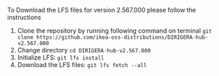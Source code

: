 To Download the LFS files for version 2.567.000 please follow the instructions

1. Clone the repository by running following command on terminal `git clone https://github.com/ikea-oss-distributions/DIRIGERA-hub-v2.567.000`
2. Change directory `cd DIRIGERA-hub-v2.567.000`
3. Initialize LFS: `git lfs install`
4. Download the LFS files: `git lfs fetch --all`
